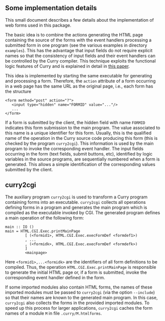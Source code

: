 Some implementation details
---------------------------

This small document describes a few details about the implementation
of web forms used in this package.

The basic idea is to combine the actions generating the HTML page
containing the source of the forms with the event handlers processing
a submitted form in one program (see the various examples
in directory `examples`). This has the advantage that input
fields do not require explicit names so that the consistency
of input fields and their event handlers can be controlled
by the Curry compiler. This technique exploits the functional logic
features of Curry and is explained in detail in
[this paper](http://www.informatik.uni-kiel.de/~mh/papers/PADL01.html).

This idea is implemented by starting the same executable for
generating and processing a form. Therefore, the `action`
attribute of a form occurring in a web page has the same URL
as the original page, i.e., each form has the structure

    <form method="post" action="?">
       <input type="hidden" name="FORMID" value="..."/>
       ...
    </form>

If a form is submitted by the client, the hidden field with name `FORMID`
indicates this form submission to the main program. The value associated
to this name is a unique identifier for this form. Usually, this
is the qualified name of the operation in the Curry source code
producing this form (this is checked by the program `curry2cgi`).
This information is used by the main program to invoke the
corresponding event handler. The input fields occurring in
the form (text fields, submit buttons, etc), identified by
logic variables in the source programs, are sequentially numbered
when a form is generated. This allows a simple identification
of the corresponding values submitted by the client.

curry2cgi
---------

The auxiliary program `curry2cgi` is used to transform a
Curry program containing forms into an executable.
`curry2cgi` collects all operations defining forms in a program
and generates the main program which is compiled as the executable
invoked by CGI. The generated program defines a main operation
of the following form:

    main :: IO ()
    main = HTML.CGI.Exec.printMainPage
             [ (<formid1>, HTML.CGI.Exec.execFormDef <formdef1>)
             , ...
             , (<formidk>, HTML.CGI.Exec.execFormDef <formdefk>)
             ]
             <mainpage>

Here `<formid1>,...<formidk>` are the identifiers of all form definitions
to be compiled. Thus, the operation `HTML.CGI.Exec.printMainPage`
is responsible to generate the initial HTML page or, if a form
is submitted, invoke the corresponding event handler defined
in the form.

If some imported modules also contain HTML forms, the names
of these imported modules must be passed to `curry2cgi`
(via the option `--include`) so that their names are known
to the generated main program. In this case, `curry2cgi` also
collects the forms in the provided imported modules.
To speed up this process for larger applications, `curry2cgi`
caches the form names of a module `M` in file `.curry/M.htmlforms`.
